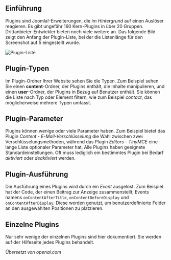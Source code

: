 <!-- Filename: jdocmanual?manual=user&heading=plugins&filename=about-plugins.md / Display title: Über Plugins -->

## Einführung

Plugins sind Joomla!-Erweiterungen, die *im Hintergrund* auf einen Auslöser reagieren. Es gibt ungefähr 160 Kern-Plugins in über 20 Gruppen. Drittanbieter-Entwickler bieten noch viele weitere an. Das folgende Bild zeigt den Anfang der Plugin-Liste, bei der die Listenlänge für den Screenshot auf 5 eingestellt wurde.

![Plugin-Liste](../../../en/images/plugins/plugins-list.png "Plugin-Liste")

## Plugin-Typen

Im Plugin-Ordner Ihrer Website sehen Sie die Typen. Zum Beispiel sehen Sie einen **content**-Ordner, der Plugins enthält, die Inhalte manipulieren, und einen **user**-Ordner, der Plugins in Bezug auf Benutzer enthält. Sie können die Liste nach Typ oder Element filtern, wie zum Beispiel *contact*, das möglicherweise mehrere Typen umfasst.

## Plugin-Parameter

Plugins können wenige oder viele Parameter haben. Zum Beispiel bietet das Plugin *Content - E-Mail-Verschlüsselung* die Wahl zwischen zwei Verschlüsselungsmethoden, während das Plugin *Editors - TinyMCE* eine lange Liste optionaler Parameter hat. Alle Plugins haben geeignete Standardeinstellungen. Oft muss lediglich ein bestimmtes Plugin bei Bedarf *aktiviert* oder *deaktiviert* werden.

## Plugin-Ausführung

Die Ausführung eines Plugins wird durch ein *Event* ausgelöst. Zum Beispiel hat der Code, der einen Beitrag zur Anzeige zusammenstellt, Events namens `onContentAfterTitle`, `onContentBeforeDisplay` und `onContentAfterDisplay`. Diese werden genutzt, um benutzerdefinierte Felder an den ausgewählten Positionen zu platzieren.  

## Einzelne Plugins

Nur sehr wenige der einzelnen Plugins sind hier dokumentiert. Sie werden auf der Hilfeseite jedes Plugins behandelt.

*Übersetzt von openai.com*

